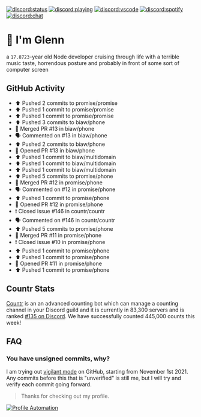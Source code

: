 [![discord:status](https://dev.discordprofiles.me/badge/status/110090225929191424?style=flat-square)](https://discord.com/users/110090225929191424)
[![discord:playing](https://dev.discordprofiles.me/badge/playing/110090225929191424?style=flat-square)](https://discord.com/users/110090225929191424)
[![discord:vscode](https://dev.discordprofiles.me/badge/vscode/110090225929191424?style=flat-square)](https://discord.com/users/110090225929191424)
[![discord:spotify](https://dev.discordprofiles.me/badge/spotify/110090225929191424?style=flat-square)](https://dev.discordprofiles.me/openspotify/110090225929191424)
[![discord:chat](https://img.shields.io/discord/449576301997588490?style=flat-square)](https://discord.gg/Ccj5bjb)

# 👋 I'm Glenn

a `17.8723`-year old Node developer cruising through life with a terrible music taste, horrendous posture and probably in front of some sort of computer screen

## GitHub Activity

* ⬆️ Pushed 2 commits to promise/promise
* ⬆️ Pushed 1 commit to promise/promise
* ⬆️ Pushed 1 commit to promise/promise
* ⬆️ Pushed 3 commits to biaw/phone
* 🎉 Merged PR #13 in biaw/phone
* 🗣 Commented on #13 in biaw/phone
* ⬆️ Pushed 2 commits to biaw/phone
* 💪 Opened PR #13 in biaw/phone
* ⬆️ Pushed 1 commit to biaw/multidomain
* ⬆️ Pushed 1 commit to biaw/multidomain
* ⬆️ Pushed 1 commit to biaw/multidomain
* ⬆️ Pushed 5 commits to promise/phone
* 🎉 Merged PR #12 in promise/phone
* 🗣 Commented on #12 in promise/phone
* ⬆️ Pushed 1 commit to promise/phone
* 💪 Opened PR #12 in promise/phone
* ❗️ Closed issue #146 in countr/countr
* 🗣 Commented on #146 in countr/countr
* ⬆️ Pushed 5 commits to promise/phone
* 🎉 Merged PR #11 in promise/phone
* ❗️ Closed issue #10 in promise/phone
* ⬆️ Pushed 1 commit to promise/phone
* ⬆️ Pushed 1 commit to promise/phone
* 💪 Opened PR #11 in promise/phone
* ⬆️ Pushed 1 commit to promise/phone

## Countr Stats

[Countr](https://countr.xyz/) is an an advanced counting bot which can manage a counting channel in your Discord guild and it is currently in 83,300 servers and is ranked [#135 on Discord](https://dblstatistics.com/bot/467377486141980682). We have successfully counted 445,000 counts this week!

## FAQ

### You have unsigned commits, why?

I am trying out [vigilant mode](https://docs.github.com/github/authenticating-to-github/displaying-verification-statuses-for-all-of-your-commits) on GitHub, starting from November 1st 2021. Any commits before this that is "unverified" is still me, but I will try and verify each commit going forward.

> Thanks for checking out my profile.

[![Profile Automation](https://img.shields.io/github/workflow/status/biaw/phone/README%20Update?label=automation)](https://github.com/biaw/phone/actions/workflows/README.yml)